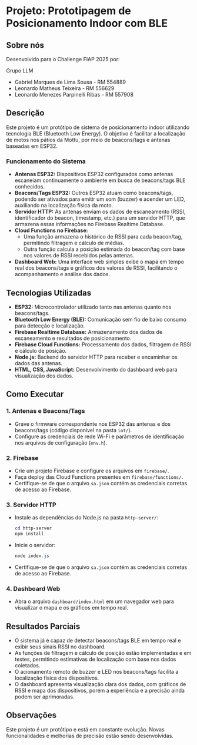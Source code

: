 # Projeto: Prototipagem de Posicionamento Indoor com BLE

## Sobre nós
Desenvolvido para o Challenge FIAP 2025 por:

Grupo LLM
- Gabriel Marques de Lima Sousa - RM 554889
- Leonardo Matheus Teixeira - RM 556629
- Leonardo Menezes Parpinelli Ribas - RM 557908

## Descrição
Este projeto é um protótipo de sistema de posicionamento indoor utilizando tecnologia BLE (Bluetooth Low Energy). O objetivo é facilitar a localização de motos nos pátios da Mottu, por meio de beacons/tags e antenas baseadas em ESP32.

### Funcionamento do Sistema
- **Antenas ESP32:** Dispositivos ESP32 configurados como antenas escaneiam continuamente o ambiente em busca de beacons/tags BLE conhecidos.
- **Beacons/Tags ESP32:** Outros ESP32 atuam como beacons/tags, podendo ser ativados para emitir um som (buzzer) e acender um LED, auxiliando na localização física da moto.
- **Servidor HTTP:** As antenas enviam os dados de escaneamento (RSSI, identificador do beacon, timestamp, etc.) para um servidor HTTP, que armazena essas informações no Firebase Realtime Database.
- **Cloud Functions no Firebase:**
	- Uma função armazena o histórico de RSSI para cada beacon/tag, permitindo filtragem e cálculo de médias.
	- Outra função calcula a posição estimada do beacon/tag com base nos valores de RSSI recebidos pelas antenas.
- **Dashboard Web:** Uma interface web simples exibe o mapa em tempo real dos beacons/tags e gráficos dos valores de RSSI, facilitando o acompanhamento e análise dos dados.

## Tecnologias Utilizadas
- **ESP32:** Microcontrolador utilizado tanto nas antenas quanto nos beacons/tags.
- **Bluetooth Low Energy (BLE):** Comunicação sem fio de baixo consumo para detecção e localização.
- **Firebase Realtime Database:** Armazenamento dos dados de escaneamento e resultados de posicionamento.
- **Firebase Cloud Functions:** Processamento dos dados, filtragem de RSSI e cálculo de posição.
- **Node.js:** Backend do servidor HTTP para receber e encaminhar os dados das antenas.
- **HTML, CSS, JavaScript:** Desenvolvimento do dashboard web para visualização dos dados.

## Como Executar
### 1. Antenas e Beacons/Tags
- Grave o firmware correspondente nos ESP32 das antenas e dos beacons/tags (código disponível na pasta `iot/`).
- Configure as credenciais de rede Wi-Fi e parâmetros de identificação nos arquivos de configuração (`env.h`).

### 2. Firebase
- Crie um projeto Firebase e configure os arquivos em `firebase/`.
- Faça deploy das Cloud Functions presentes em `firebase/functions/`.
- Certifique-se de que o arquivo `sa.json` contém as credenciais corretas de acesso ao Firebase.

### 3. Servidor HTTP
- Instale as dependências do Node.js na pasta `http-server/`:
	```powershell
	cd http-server
	npm install
	```
- Inicie o servidor:
	```powershell
	node index.js
	```
- Certifique-se de que o arquivo `sa.json` contém as credenciais corretas de acesso ao Firebase.

### 4. Dashboard Web
- Abra o arquivo `dashboard/index.html` em um navegador web para visualizar o mapa e os gráficos em tempo real.

## Resultados Parciais
- O sistema já é capaz de detectar beacons/tags BLE em tempo real e exibir seus sinais RSSI no dashboard.
- As funções de filtragem e cálculo de posição estão implementadas e em testes, permitindo estimativas de localização com base nos dados coletados.
- O acionamento remoto de buzzer e LED nos beacons/tags facilita a localização física dos dispositivos.
- O dashboard apresenta visualização clara dos dados, com gráficos de RSSI e mapa dos dispositivos, porém a experiência e a precisão ainda podem ser aprimoradas.

## Observações
Este projeto é um protótipo e está em constante evolução. Novas funcionalidades e melhorias de precisão estão sendo desenvolvidas.
